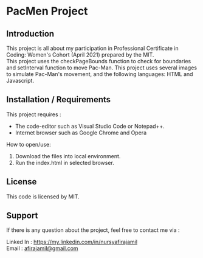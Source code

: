 # PacMen Project

## Introduction

This project is all about my participation in Professional Certificate in Coding: Women's Cohort (April 2021) prepared by the MIT.<br/>
This project uses the checkPageBounds function to check for boundaries and setInterval function to move Pac-Man. This project uses several images to simulate Pac-Man's movement, and the following languages: HTML and Javascript.

## Installation / Requirements

 This project requires :
 - The code-editor such as Visual Studio Code or Notepad++.
 - Internet browser such as Google Chrome and Opera
 
 How to open/use:
 1) Download the files into local environment.
 2) Run the index.html in selected browser.

## License
This code is licensed by MIT.

## Support
If there is any question about the project, feel free to contact me via :

Linked In : https://my.linkedin.com/in/nursyafirajamil<br/>
Email : afirajamil@gmail.com

